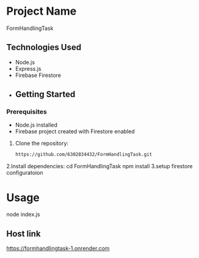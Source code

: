# Project Name
 FormHandlingTask
 ## Technologies Used

- Node.js
- Express.js
- Firebase Firestore
- ## Getting Started

### Prerequisites

- Node.js installed
- Firebase project created with Firestore enabled
1. Clone the repository:

   ```bash
   https://github.com/6302834432/FormHandlingTask.git
2.Install dependencies:
cd FormHandlingTask
npm install
3.setup firestore configuratoion 
# Usage 
node index.js
## Host link 
https://formhandlingtask-1.onrender.com

